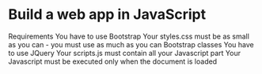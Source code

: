# Build a web app in JavaScript

Requirements
You have to use Bootstrap
Your styles.css must be as small as you can - you must use as much as you can Bootstrap classes
You have to use JQuery
Your scripts.js must contain all your Javascript part
Your Javascript must be executed only when the document is loaded
